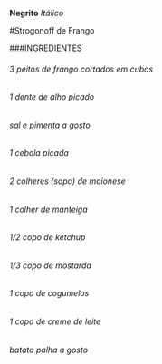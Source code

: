 **Negrito**
_Itálico_


#Strogonoff de Frango


###INGREDIENTES

###### 3 peitos de frango cortados em cubos
###### 1 dente de alho picado
###### sal e pimenta a gosto
###### 1 cebola picada
###### 2 colheres (sopa) de maionese
###### 1 colher de manteiga
###### 1/2 copo de ketchup
###### 1/3 copo de mostarda
###### 1 copo de cogumelos
###### 1 copo de creme de leite
###### batata palha a gosto